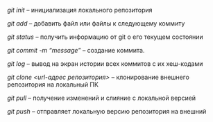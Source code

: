 *git init* – инициализация локального репозитория

*git add* – добавить файл или файлы к следующему коммиту

*git status* – получить информацию от git о его текущем состоянии

*git commit -m “message”* – создание коммита.

*git log* – вывод на экран истории всех коммитов с их хеш-кодами

*git clone <url-адрес репозитория>* – клонирование внешнего репозитория на  	локальный ПК

*git pull* – получение изменений и слияние с локальной версией

*git push* – отправляет локальную версию репозитория на внешний
